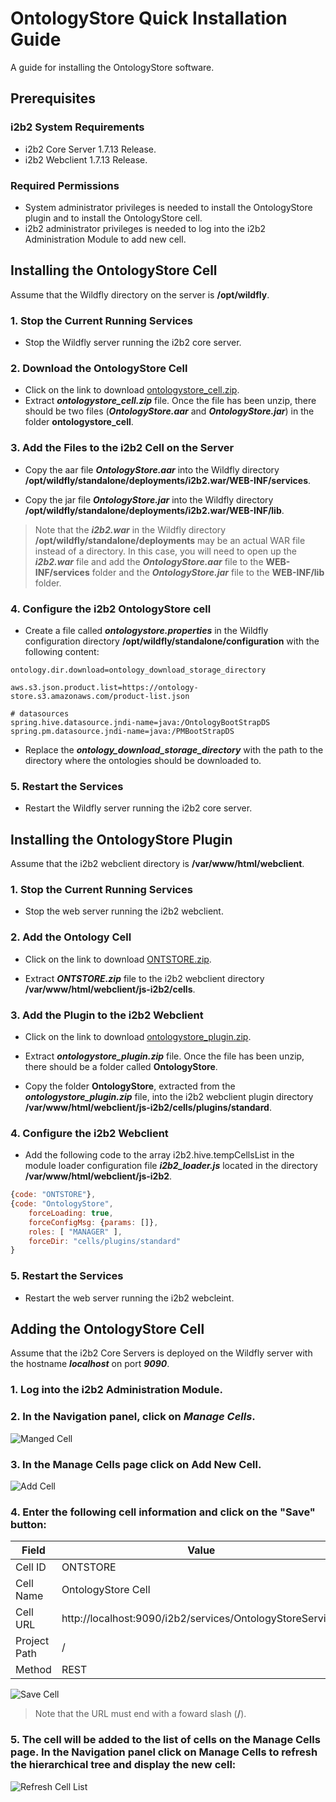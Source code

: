 # OntologyStore Quick Installation Guide

A guide for installing the OntologyStore software.

## Prerequisites

### i2b2 System Requirements

- i2b2 Core Server 1.7.13 Release.
- i2b2 Webclient 1.7.13 Release.

### Required Permissions

- System administrator privileges is needed to install the OntologyStore plugin and to install the OntologyStore cell.
- i2b2 administrator privileges is needed to log into the i2b2 Administration Module to add new cell.

## Installing the OntologyStore Cell

Assume that the Wildfly directory on the server is **/opt/wildfly**.

### 1. Stop the Current Running Services

- Stop the Wildfly server running the i2b2 core server.

### 2. Download the OntologyStore Cell

- Click on the link to download [ontologystore_cell.zip](https://drive.google.com/file/d/1Pjkmc1AO2WWyg2jhUMrqn3PUZ8YmNHWS/view?usp=sharing).
- Extract ***ontologystore_cell.zip*** file.  Once the file has been unzip, there should be two files (***OntologyStore.aar*** and ***OntologyStore.jar***) in the folder **ontologystore_cell**.

### 3. Add the Files to the i2b2 Cell on the Server

- Copy the aar file ***OntologyStore.aar*** into the Wildfly directory **/opt/wildfly/standalone/deployments/i2b2.war/WEB-INF/services**.

- Copy the jar file ***OntologyStore.jar*** into the Wildfly directory **/opt/wildfly/standalone/deployments/i2b2.war/WEB-INF/lib**.

> Note that the ***i2b2.war*** in the Wildfly directory **/opt/wildfly/standalone/deployments** may be an actual WAR file instead of a directory.  In this case, you will need to open up the ***i2b2.war*** file and add the ***OntologyStore.aar*** file to the **WEB-INF/services** folder and the ***OntologyStore.jar*** file to the **WEB-INF/lib** folder.

### 4. Configure the i2b2 OntologyStore cell

- Create a file called ***ontologystore.properties*** in the Wildfly configuration directory **/opt/wildfly/standalone/configuration** with the following content:

```properties
ontology.dir.download=ontology_download_storage_directory

aws.s3.json.product.list=https://ontology-store.s3.amazonaws.com/product-list.json

# datasources
spring.hive.datasource.jndi-name=java:/OntologyBootStrapDS
spring.pm.datasource.jndi-name=java:/PMBootStrapDS
```

- Replace the ***ontology_download_storage_directory*** with the path to the directory where the ontologies should be downloaded to.

### 5. Restart the Services

- Restart the Wildfly server running the i2b2 core server.

## Installing the OntologyStore Plugin

Assume that the i2b2 webclient directory is **/var/www/html/webclient**.

### 1. Stop the Current Running Services

- Stop the web server running the i2b2 webclient.

### 2. Add the Ontology Cell

-  Click on the link to download [ONTSTORE.zip](https://drive.google.com/file/d/1P8nwjQOcvQEOqI9c6wmhD9WLHmZVNCHb/view?usp=sharing).

- Extract ***ONTSTORE.zip*** file to the i2b2 webclient directory **/var/www/html/webclient/js-i2b2/cells**.


### 3. Add the Plugin to the i2b2 Webclient

- Click on the link to download [ontologystore_plugin.zip](https://drive.google.com/file/d/1YqbbO-nFtcdfRXQWbaFAfdSBkXbQzGrY/view?usp=sharing).

- Extract ***ontologystore_plugin.zip*** file.  Once the file has been unzip, there should be a folder called **OntologyStore**.

- Copy the folder **OntologyStore**, extracted from the ***ontologystore_plugin.zip*** file, into the i2b2 webclient plugin directory **/var/www/html/webclient/js-i2b2/cells/plugins/standard**.

### 4. Configure the i2b2 Webclient

- Add the following code to the array i2b2.hive.tempCellsList in the module loader configuration file ***i2b2_loader.js*** located in the directory **/var/www/html/webclient/js-i2b2**.

```js
{code: "ONTSTORE"},
{code: "OntologyStore",
    forceLoading: true,
    forceConfigMsg: {params: []},
    roles: [ "MANAGER" ],
    forceDir: "cells/plugins/standard"
}
```

### 5. Restart the Services

- Restart the web server running the i2b2 webcleint.

## Adding the OntologyStore Cell

Assume that the i2b2 Core Servers is deployed on the Wildfly server with the hostname ***localhost*** on port ***9090***.

### 1. Log into the i2b2 Administration Module.

### 2. In the Navigation panel, click on ***Manage Cells***.

![Manged Cell](../cell/img/managed_cell.png)

### 3. In the Manage Cells page click on Add New Cell.

![Add Cell](../cell/img/add_cell.png)

### 4. Enter the following cell information and click on the "Save" button:

| Field        | Value                                                     |
|--------------|-----------------------------------------------------------|
| Cell ID      | ONTSTORE                                                  |
| Cell Name    | OntologyStore Cell                                        |
| Cell URL     | http://localhost:9090/i2b2/services/OntologyStoreService/ |
| Project Path | /                                                         |
| Method       | REST                                                      |

![Save Cell](../cell/img/save_cell.png)
> Note that the URL must end with a foward slash (**/**).

### 5. The cell will be added to the list of cells on the Manage Cells page.  In the Navigation panel click on Manage Cells to refresh the hierarchical tree and display the new cell:

![Refresh Cell List](../cell/img/refresh_managed_cell.png)
